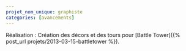 ```yaml
---
projet_nom_unique: graphiste
categories: [avancements]
---
```

Réalisation : Création des décors et des tours pour [Battle Tower]({% post_url projets/2013-03-15-battletower %}).